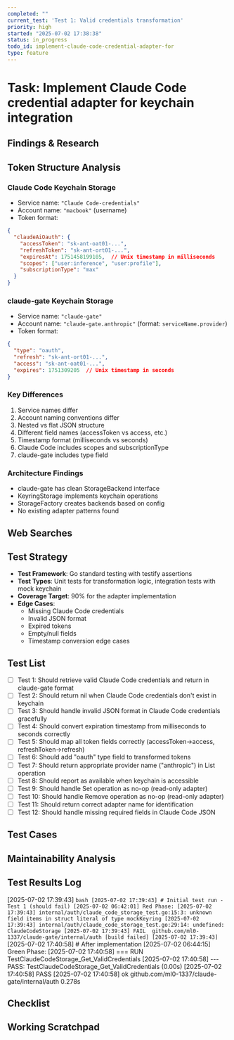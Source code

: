 ```yaml
---
completed: ""
current_test: 'Test 1: Valid credentials transformation'
priority: high
started: "2025-07-02 17:38:38"
status: in_progress
todo_id: implement-claude-code-credential-adapter-for
type: feature
---
```


# Task: Implement Claude Code credential adapter for keychain integration

## Findings & Research
## Token Structure Analysis

### Claude Code Keychain Storage
- Service name: `"Claude Code-credentials"`
- Account name: `"macbook"` (username)
- Token format:
```json
{
  "claudeAiOauth": {
    "accessToken": "sk-ant-oat01-...",
    "refreshToken": "sk-ant-ort01-...",
    "expiresAt": 1751458199105,  // Unix timestamp in milliseconds
    "scopes": ["user:inference", "user:profile"],
    "subscriptionType": "max"
  }
}
```

### claude-gate Keychain Storage
- Service name: `"claude-gate"`
- Account name: `"claude-gate.anthropic"` (format: `serviceName.provider`)
- Token format:
```json
{
  "type": "oauth",
  "refresh": "sk-ant-ort01-...",
  "access": "sk-ant-oat01-...",
  "expires": 1751309205  // Unix timestamp in seconds
}
```

### Key Differences
1. Service names differ
2. Account naming conventions differ
3. Nested vs flat JSON structure
4. Different field names (accessToken vs access, etc.)
5. Timestamp format (milliseconds vs seconds)
6. Claude Code includes scopes and subscriptionType
7. claude-gate includes type field

### Architecture Findings
- claude-gate has clean StorageBackend interface
- KeyringStorage implements keychain operations
- StorageFactory creates backends based on config
- No existing adapter patterns found
## Web Searches

## Test Strategy
- **Test Framework**: Go standard testing with testify assertions
- **Test Types**: Unit tests for transformation logic, integration tests with mock keychain
- **Coverage Target**: 90% for the adapter implementation
- **Edge Cases**: 
  - Missing Claude Code credentials
  - Invalid JSON format
  - Expired tokens
  - Empty/null fields
  - Timestamp conversion edge cases
## Test List
- [ ] Test 1: Should retrieve valid Claude Code credentials and return in claude-gate format
- [ ] Test 2: Should return nil when Claude Code credentials don't exist in keychain
- [ ] Test 3: Should handle invalid JSON format in Claude Code credentials gracefully
- [ ] Test 4: Should convert expiration timestamp from milliseconds to seconds correctly
- [ ] Test 5: Should map all token fields correctly (accessToken→access, refreshToken→refresh)
- [ ] Test 6: Should add "oauth" type field to transformed tokens
- [ ] Test 7: Should return appropriate provider name ("anthropic") in List operation
- [ ] Test 8: Should report as available when keychain is accessible
- [ ] Test 9: Should handle Set operation as no-op (read-only adapter)
- [ ] Test 10: Should handle Remove operation as no-op (read-only adapter)
- [ ] Test 11: Should return correct adapter name for identification
- [ ] Test 12: Should handle missing required fields in Claude Code JSON
## Test Cases

## Maintainability Analysis

## Test Results Log

[2025-07-02 17:39:43] ```bash
[2025-07-02 17:39:43] # Initial test run - Test 1 (should fail)
[2025-07-02 06:42:01] Red Phase:
[2025-07-02 17:39:43] internal/auth/claude_code_storage_test.go:15:3: unknown field items in struct literal of type mockKeyring
[2025-07-02 17:39:43] internal/auth/claude_code_storage_test.go:29:14: undefined: ClaudeCodeStorage
[2025-07-02 17:39:43] FAIL	github.com/ml0-1337/claude-gate/internal/auth [build failed]
[2025-07-02 17:39:43] ```
[2025-07-02 17:40:58] # After implementation
[2025-07-02 06:44:15] Green Phase:
[2025-07-02 17:40:58] === RUN   TestClaudeCodeStorage_Get_ValidCredentials
[2025-07-02 17:40:58] --- PASS: TestClaudeCodeStorage_Get_ValidCredentials (0.00s)
[2025-07-02 17:40:58] PASS
[2025-07-02 17:40:58] ok  	github.com/ml0-1337/claude-gate/internal/auth	0.278s
## Checklist

## Working Scratchpad
